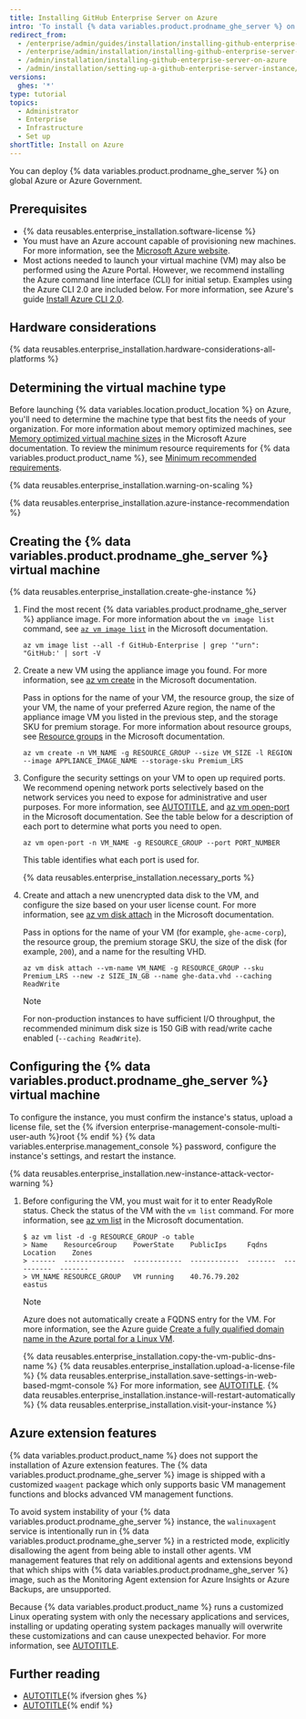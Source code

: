 ```yaml
---
title: Installing GitHub Enterprise Server on Azure
intro: 'To install {% data variables.product.prodname_ghe_server %} on Azure, you must deploy onto a memory-optimized instance that supports premium storage.'
redirect_from:
  - /enterprise/admin/guides/installation/installing-github-enterprise-on-azure
  - /enterprise/admin/installation/installing-github-enterprise-server-on-azure
  - /admin/installation/installing-github-enterprise-server-on-azure
  - /admin/installation/setting-up-a-github-enterprise-server-instance/installing-github-enterprise-server-on-azure
versions:
  ghes: '*'
type: tutorial
topics:
  - Administrator
  - Enterprise
  - Infrastructure
  - Set up
shortTitle: Install on Azure
---
```

You can deploy {% data variables.product.prodname_ghe_server %} on global Azure or Azure Government.

## Prerequisites

* {% data reusables.enterprise_installation.software-license %}
* You must have an Azure account capable of provisioning new machines. For more information, see the [Microsoft Azure website](https://azure.microsoft.com).
* Most actions needed to launch your virtual machine (VM) may also be performed using the Azure Portal. However, we recommend installing the Azure command line interface (CLI) for initial setup. Examples using the Azure CLI 2.0 are included below. For more information, see Azure's guide [Install Azure CLI 2.0](https://docs.microsoft.com/cli/azure/install-azure-cli?view=azure-cli-latest).

## Hardware considerations

{% data reusables.enterprise_installation.hardware-considerations-all-platforms %}

## Determining the virtual machine type

Before launching {% data variables.location.product_location %} on Azure, you'll need to determine the machine type that best fits the needs of your organization. For more information about memory optimized machines, see [Memory optimized virtual machine sizes](https://docs.microsoft.com/en-gb/azure/virtual-machines/sizes-memory) in the Microsoft Azure documentation. To review the minimum resource requirements for {% data variables.product.product_name %}, see [Minimum recommended requirements](#minimum-recommended-requirements).

{% data reusables.enterprise_installation.warning-on-scaling %}

{% data reusables.enterprise_installation.azure-instance-recommendation %}

## Creating the {% data variables.product.prodname_ghe_server %} virtual machine

{% data reusables.enterprise_installation.create-ghe-instance %}

1. Find the most recent {% data variables.product.prodname_ghe_server %} appliance image. For more information about the `vm image list` command, see [`az vm image list`](https://docs.microsoft.com/cli/azure/vm/image?view=azure-cli-latest#az_vm_image_list) in the Microsoft documentation.

   ```shell
   az vm image list --all -f GitHub-Enterprise | grep '"urn": "GitHub:' | sort -V
   ```

1. Create a new VM using the appliance image you found. For more information, see [az vm create](https://docs.microsoft.com/cli/azure/vm?view=azure-cli-latest#az_vm_create) in the Microsoft documentation.

   Pass in options for the name of your VM, the resource group, the size of your VM, the name of your preferred Azure region, the name of the appliance image VM you listed in the previous step, and the storage SKU for premium storage. For more information about resource groups, see [Resource groups](https://docs.microsoft.com/azure/azure-resource-manager/resource-group-overview#resource-groups) in the Microsoft documentation.

   ```shell
   az vm create -n VM_NAME -g RESOURCE_GROUP --size VM_SIZE -l REGION --image APPLIANCE_IMAGE_NAME --storage-sku Premium_LRS
   ```

1. Configure the security settings on your VM to open up required ports. We recommend opening network ports selectively based on the network services you need to expose for administrative and user purposes. For more information, see [AUTOTITLE](/admin/configuration/configuring-network-settings/network-ports#administrative-ports), and [az vm open-port](https://docs.microsoft.com/cli/azure/vm?view=azure-cli-latest#az_vm_open_port) in the Microsoft documentation. See the table below for a description of each port to determine what ports you need to open.

   ```shell
   az vm open-port -n VM_NAME -g RESOURCE_GROUP --port PORT_NUMBER
   ```

   This table identifies what each port is used for.

   {% data reusables.enterprise_installation.necessary_ports %}

1. Create and attach a new unencrypted data disk to the VM, and configure the size based on your user license count. For more information, see [az vm disk attach](https://docs.microsoft.com/cli/azure/vm/disk?view=azure-cli-latest#az_vm_disk_attach) in the Microsoft documentation.

   Pass in options for the name of your VM (for example, `ghe-acme-corp`), the resource group, the premium storage SKU, the size of the disk (for example, `200`), and a name for the resulting VHD.

   ```shell
   az vm disk attach --vm-name VM_NAME -g RESOURCE_GROUP --sku Premium_LRS --new -z SIZE_IN_GB --name ghe-data.vhd --caching ReadWrite
   ```

   > [!NOTE]
   > For non-production instances to have sufficient I/O throughput, the recommended minimum disk size is 150 GiB with read/write cache enabled (`--caching ReadWrite`).

## Configuring the {% data variables.product.prodname_ghe_server %} virtual machine

To configure the instance, you must confirm the instance's status, upload a license file, set the {% ifversion enterprise-management-console-multi-user-auth %}root {% endif %} {% data variables.enterprise.management_console %} password, configure the instance's settings, and restart the instance.

{% data reusables.enterprise_installation.new-instance-attack-vector-warning %}

1. Before configuring the VM, you must wait for it to enter ReadyRole status. Check the status of the VM with the `vm list` command. For more information, see [az vm list](https://docs.microsoft.com/cli/azure/vm?view=azure-cli-latest#az_vm_list) in the Microsoft documentation.

   ```shell
   $ az vm list -d -g RESOURCE_GROUP -o table
   > Name    ResourceGroup    PowerState    PublicIps     Fqdns    Location    Zones
   > ------  ---------------  ------------  ------------  -------  ----------  -------
   > VM_NAME RESOURCE_GROUP   VM running    40.76.79.202           eastus

   ```

   > [!NOTE]
   > Azure does not automatically create a FQDNS entry for the VM. For more information, see the Azure guide [Create a fully qualified domain name in the Azure portal for a Linux VM](https://docs.microsoft.com/azure/virtual-machines/linux/portal-create-fqdn).

   {% data reusables.enterprise_installation.copy-the-vm-public-dns-name %}
   {% data reusables.enterprise_installation.upload-a-license-file %}
   {% data reusables.enterprise_installation.save-settings-in-web-based-mgmt-console %} For more information, see [AUTOTITLE](/admin/configuration/configuring-your-enterprise).
   {% data reusables.enterprise_installation.instance-will-restart-automatically %}
   {% data reusables.enterprise_installation.visit-your-instance %}

## Azure extension features

{% data variables.product.product_name %} does not support the installation of Azure extension features. The {% data variables.product.prodname_ghe_server %} image is shipped with a customized `waagent` package which only supports basic VM management functions and blocks advanced VM management functions.

To avoid system instability of your {% data variables.product.prodname_ghe_server %} instance, the `walinuxagent` service is intentionally run in {% data variables.product.prodname_ghe_server %} in a restricted mode, explicitly disallowing the agent from being able to install other agents. VM management features that rely on additional agents and extensions beyond that which ships with {% data variables.product.prodname_ghe_server %} image, such as the Monitoring Agent extension for Azure Insights or Azure Backups, are unsupported.

Because {% data variables.product.product_name %} runs a customized Linux operating system with only the necessary applications and services, installing or updating operating system packages manually will overwrite these customizations and can cause unexpected behavior. For more information, see [AUTOTITLE](/admin/overview/system-overview).

## Further reading

* [AUTOTITLE](/admin/overview/system-overview){% ifversion ghes %}
* [AUTOTITLE](/admin/overview/about-upgrades-to-new-releases){% endif %}
